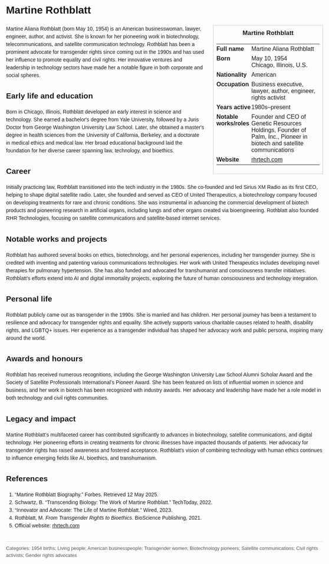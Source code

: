 <!DOCTYPE html>
<html>
<head>
  <title>Martine Rothblatt – Profile</title>
  <style>
    body { font-family: Arial, sans-serif; margin: 2rem auto; max-width: 960px; line-height: 1.5; }
    aside.infobox { float: right; width: 280px; margin: 0 0 1rem 1.5rem; border: 1px solid #ccc; padding: 0.5rem; font-size: 0.9rem; }
    aside.infobox h3 { text-align: center; margin-top: 0; }
    aside.infobox table { width: 100%; border-collapse: collapse; }
    aside.infobox td { padding: 0.25rem 0; vertical-align: top; }
    h1 { margin-top: 0; }
    footer.categories { font-size: 0.8rem; color: #555; border-top: 1px solid #ddd; padding-top: 0.5rem; margin-top: 2rem; }
  </style>
</head>
<body>
  <h1>Martine Rothblatt</h1>
  <aside class="infobox">
    <h3>Martine Rothblatt</h3>
    <table>
      <tr><td><strong>Full name</strong></td><td>Martine Aliana Rothblatt</td></tr>
      <tr><td><strong>Born</strong></td><td>May 10, 1954<br>Chicago, Illinois, U.S.</td></tr>
      <tr><td><strong>Nationality</strong></td><td>American</td></tr>
      <tr><td><strong>Occupation</strong></td><td>Business executive, lawyer, author, engineer, rights activist</td></tr>
      <tr><td><strong>Years active</strong></td><td>1980s–present</td></tr>
      <tr><td><strong>Notable works/roles</strong></td><td>Founder and CEO of Genetic Resources Holdings, Founder of Palm, Inc., Pioneer in biotech and satellite communications</td></tr>
      <tr><td><strong>Website</strong></td><td><a href="https://www.rhrtech.com">rhrtech.com</a></td></tr>
    </table>
  </aside>
  <p>Martine Aliana Rothblatt (born May 10, 1954) is an American businesswoman, lawyer, engineer, author, and activist. She is known for her pioneering work in biotechnology, telecommunications, and satellite communication technology. Rothblatt has been a prominent advocate for transgender rights since coming out in the 1990s and has used her influence to promote equality and civil rights. Her innovative ventures and leadership in technology sectors have made her a notable figure in both corporate and social spheres.</p>
  
  <h2>Early life and education</h2>
  <p>Born in Chicago, Illinois, Rothblatt developed an early interest in science and technology. She earned a bachelor's degree from Yale University, followed by a Juris Doctor from George Washington University Law School. Later, she obtained a master's degree in health sciences from the University of California, Berkeley, and a doctorate in medical ethics and medical law. Her broad educational background laid the foundation for her diverse career spanning law, technology, and bioethics.</p>
  
  <h2>Career</h2>
  <p>Initially practicing law, Rothblatt transitioned into the tech industry in the 1980s. She co-founded and led Sirius XM Radio as its first CEO, helping to shape digital satellite radio. Later, she founded and served as CEO of United Therapeutics, a biotechnology company focused on developing treatments for rare and chronic conditions. She was instrumental in advancing the commercial development of biotech products and pioneering research in artificial organs, including lungs and other organs created via bioengineering. Rothblatt also founded RHR Technologies, focusing on satellite communications and satellite-based internet services.</p>
  
  <h2>Notable works and projects</h2>
  <p>Rothblatt has authored several books on ethics, biotechnology, and her personal experiences, including her transgender journey. She is credited with inventing and patenting various communications technologies. Her work with United Therapeutics includes developing novel therapies for pulmonary hypertension. She has also funded and advocated for transhumanist and consciousness transfer initiatives. Rothblatt’s efforts extend into AI and digital immortality projects, exploring the future of human consciousness and technology integration.</p>
  
  <h2>Personal life</h2>
  <p>Rothblatt publicly came out as transgender in the 1990s. She is married and has children. Her personal journey has been a testament to resilience and advocacy for transgender rights and equality. She actively supports various charitable causes related to health, disability rights, and LGBTQ+ issues. Her experience as a transgender individual has shaped her advocacy work and public persona, inspiring many around the world.</p>
  
  <h2>Awards and honours</h2>
  <p>Rothblatt has received numerous recognitions, including the George Washington University Law School Alumni Scholar Award and the Society of Satellite Professionals International’s Pioneer Award. She has been featured on lists of influential women in science and business, and her work in biotech has been recognized with industry awards. Her advocacy and leadership have made her a role model in both technology and civil rights communities.</p>
  
  <h2>Legacy and impact</h2>
  <p>Martine Rothblatt’s multifaceted career has contributed significantly to advances in biotechnology, satellite communications, and digital technology. Her pioneering efforts in creating treatments for chronic illnesses have impacted thousands of patients. Her advocacy for transgender rights has raised awareness and fostered acceptance. Rothblatt's vision of combining technology with human ethics continues to influence emerging fields like AI, bioethics, and transhumanism.</p>
  
  <h2>References</h2>
  <ol>
    <li>“Martine Rothblatt Biography.” Forbes. Retrieved 12 May 2025.</li>
    <li>Schwartz, B. “Transcending Biology: The Work of Martine Rothblatt.” TechToday, 2022.</li>
    <li>“Innovator and Advocate: The Life of Martine Rothblatt.” Wired, 2023.</li>
    <li>Rothblatt, M. <i>From Transgender Rights to Bioethics</i>. BioScience Publishing, 2021.</li>
    <li>Official website: <a href="https://www.rhrtech.com">rhrtech.com</a></li>
  </ol>
  
  <footer class="categories">Categories: 1954 births; Living people; American businesspeople; Transgender women; Biotechnology pioneers; Satellite communications; Civil rights activists; Gender rights advocates</footer>
</body>
</html>